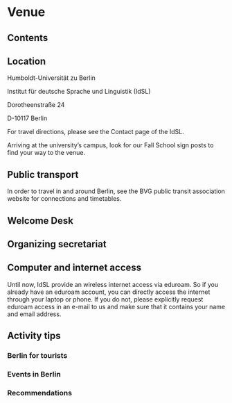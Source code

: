 # Venue
## Contents

## Location 

Humboldt-Universität zu Berlin 

Institut für deutsche Sprache und Linguistik (IdSL)

Dorotheenstraße 24

D-10117 Berlin 

For travel directions, please see the Contact page of the IdSL.

Arriving at the university’s campus, look for our Fall School sign posts to find your way to the venue.

## Public transport

In order to travel in and around Berlin, see the BVG public transit association website for connections and timetables.

## Welcome Desk 

## Organizing secretariat

## Computer and internet access

Until now, IdSL provide an wireless internet access via eduroam. So if you already have an eduroam account, you can directly access the internet through your laptop or phone. If you do not, please explicitly request eduroam access in an e-mail to us and make sure that it contains your name and email address. 

## Activity tips
### Berlin for tourists
### Events in Berlin 
### Recommendations
